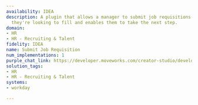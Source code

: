 ```yaml
---
availability: IDEA
description: A plugin that allows a manager to submit job requisitions for a role
  they're looking to fill and enables them to take the next step.
domain:
- HR
- HR - Recruiting & Talent
fidelity: IDEA
name: Submit Job Requisition
num_implementations: 1
purple_chat_link: https://developer.moveworks.com/creator-studio/developer-tools/purple-chat/?conversation=%7B%22startTimestamp%22%3A%2211%3A43+AM%22%2C%22messages%22%3A%5B%7B%22role%22%3A%22user%22%2C%22parts%22%3A%5B%7B%22richText%22%3A%22%3Cp%3EI+need+to+open+additional+headcount+for+a+new+data+engineer+on+my+team.%3Cbr%3E%3C%2Fp%3E%22%7D%5D%7D%2C%7B%22role%22%3A%22assistant%22%2C%22parts%22%3A%5B%7B%22richText%22%3A%22%3Cp%3ESure%2C+I+can+help+you+submit+a+job+requisition.%3Cbr%3E%3Cbr%3EIt+sounds+like+you%27re+referring+to+one+of+our+job+requisition+templates%3A+%3Cb%3ESenior+Data+Engineer+%3C%2Fb%3E%3Cbr%3E%3C%2Fp%3E%22%7D%2C%7B%22richText%22%3A%22%3Cb%3E%3Cp%3EDo+you+want+to+proceed+with+this+job+requisition+template%3F%3Cbr%3E%3C%2Fp%3E%3C%2Fb%3E%3Cbr%3E%3Cp%3EYou+can+read+the+full+job+requisition+template+%3Ca+href%3D%5C%22https%3A%2F%2Fcompanyhr.com%2Fjob-requisitions%2Ftemplates%2Fsenior-data-engineer%5C%22%3Ehere%3C%2Fa%3E.%3Cbr%3E%3C%2Fp%3E%22%7D%2C%7B%22buttons%22%3A%5B%7B%22style%22%3A%22filled%22%2C%22buttonText%22%3A%22Yes%22%7D%2C%7B%22style%22%3A%22outlined%22%2C%22buttonText%22%3A%22Start+from+scratch%22%7D%5D%7D%5D%7D%2C%7B%22role%22%3A%22user%22%2C%22parts%22%3A%5B%7B%22richText%22%3A%22%3Cp%3EYes%2C+let%27s+use+the+template.%3Cbr%3E%3C%2Fp%3E%22%7D%5D%7D%2C%7B%22role%22%3A%22assistant%22%2C%22parts%22%3A%5B%7B%22richText%22%3A%22%3Cp%3EGreat%2C+can+you+share+a+business+justification+for+this+new+role%3F%3Cbr%3E%3C%2Fp%3E%22%7D%5D%7D%2C%7B%22role%22%3A%22user%22%2C%22parts%22%3A%5B%7B%22richText%22%3A%22%3Cp%3EComing+off+the+RnD+leadership+planning+sync%2C+we%27re+looking+to+invest+in+more+data+products+this+quarter.+We+need+one+additional+headcount+to+drive+an+initiative+to+upgrade+our+data+ETL+infrastructure.%3Cbr%3E%3C%2Fp%3E%22%7D%5D%7D%2C%7B%22role%22%3A%22assistant%22%2C%22parts%22%3A%5B%7B%22richText%22%3A%22%3Cp%3EGot+it%2C+thanks%21%3Cbr%3E%3C%2Fp%3E%22%7D%2C%7B%22richText%22%3A%22%3Cb%3E%3Cp%3EPlease+confirm+the+job+requisition+details%3Cbr%3E%3C%2Fp%3E%3C%2Fb%3E%3Cbr%3E%3Cp%3E%3Cb%3ERole%3C%2Fb%3E%3A+Senior+Data+Engineer%3Cbr%3E%3Cb%3EJob+Description%3A+%3C%2Fb%3E%3Ca+href%3D%5C%22https%3A%2F%2Fcompanyhr.com%2Fjob-requisitions%2Ftemplates%2Fsenior-data-engineer%5C%22%3EView+template%3C%2Fa%3E%3Cbr%3E%3Cb%3ENumber+of+Heads%3A+%3C%2Fb%3E1%3Cbr%3E%3Cb%3EBusiness+Justification%3A+%3C%2Fb%3ENeeded+to+execute+on+new+data+ETL+infrastructure+to+support+data+products.+Discussed+during+RnD+leadership+sync.%3Cbr%3E%3C%2Fp%3E%22%7D%2C%7B%22buttons%22%3A%5B%7B%22style%22%3A%22filled%22%2C%22buttonText%22%3A%22Submit+job+requisition%22%7D%2C%7B%22style%22%3A%22outlined%22%2C%22buttonText%22%3A%22Edit+Details%22%7D%2C%7B%22style%22%3A%22outlined%22%2C%22buttonText%22%3A%22Cancel%22%7D%5D%7D%5D%7D%5D%7D
solution_tags:
- HR
- HR - Recruiting & Talent
systems:
- workday

---
```


